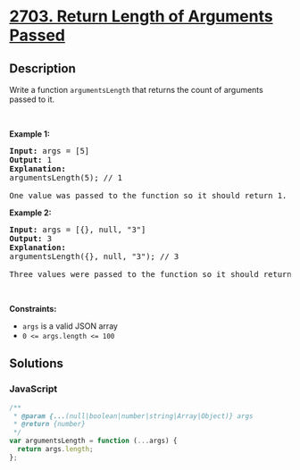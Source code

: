 # [2703. Return Length of Arguments Passed](https://leetcode.com/problems/return-length-of-arguments-passed)



## Description

<!-- description:start -->

Write a function&nbsp;<code>argumentsLength</code> that returns the count of arguments passed to it.

<p>&nbsp;</p>
<p><strong class="example">Example 1:</strong></p>

<pre>
<strong>Input:</strong> args = [5]
<strong>Output:</strong> 1
<strong>Explanation:</strong>
argumentsLength(5); // 1

One value was passed to the function so it should return 1.
</pre>

<p><strong class="example">Example 2:</strong></p>

<pre>
<strong>Input:</strong> args = [{}, null, &quot;3&quot;]
<strong>Output:</strong> 3
<strong>Explanation:</strong> 
argumentsLength({}, null, &quot;3&quot;); // 3

Three values were passed to the function so it should return 3.
</pre>

<p>&nbsp;</p>
<p><strong>Constraints:</strong></p>

<ul>
	<li><code>args</code>&nbsp;is a valid JSON array</li>
	<li><code>0 &lt;= args.length &lt;= 100</code></li>
</ul>

<!-- description:end -->

## Solutions

### JavaScript

```js
/**
 * @param {...(null|boolean|number|string|Array|Object)} args
 * @return {number}
 */
var argumentsLength = function (...args) {
  return args.length;
};
```
